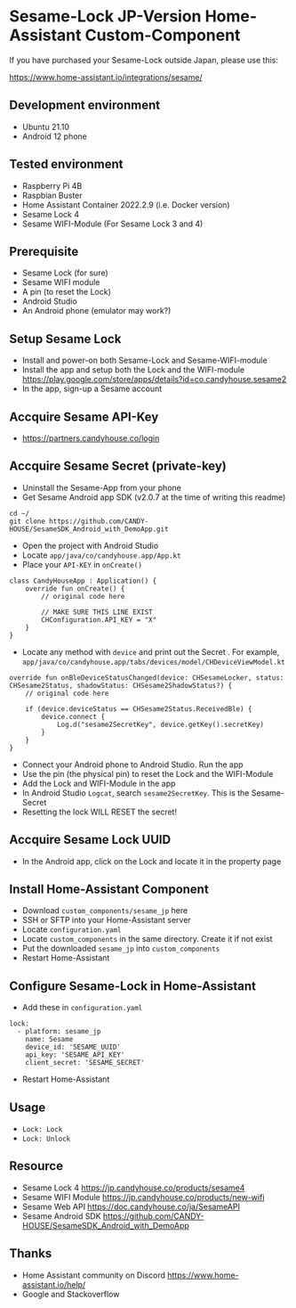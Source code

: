 # Sesame-Lock JP-Version Home-Assistant Custom-Component

If you have purchased your Sesame-Lock outside Japan, please use this:

https://www.home-assistant.io/integrations/sesame/

## Development environment
- Ubuntu 21.10
- Android 12 phone

## Tested environment
- Raspberry Pi 4B
- Raspbian Buster
- Home Assistant Container 2022.2.9 (i.e. Docker version)
- Sesame Lock 4
- Sesame WIFI-Module (For Sesame Lock 3 and 4)

## Prerequisite
- Sesame Lock (for sure)
- Sesame WIFI module
- A pin (to reset the Lock)
- Android Studio
- An Android phone (emulator may work?)

## Setup Sesame Lock
- Install and power-on both Sesame-Lock and Sesame-WIFI-module
- Install the app and setup both the Lock and the WIFI-module
https://play.google.com/store/apps/details?id=co.candyhouse.sesame2
- In the app, sign-up a Sesame account

## Accquire Sesame API-Key
- https://partners.candyhouse.co/login

## Accquire Sesame Secret (private-key)
- Uninstall the Sesame-App from your phone
- Get Sesame Android app SDK (v2.0.7 at the time of writing this readme)
```
cd ~/
git clone https://github.com/CANDY-HOUSE/SesameSDK_Android_with_DemoApp.git
```
- Open the project with Android Studio
- Locate `app/java/co/candyhouse.app/App.kt`
- Place your `API-KEY` in `onCreate()`
```
class CandyHouseApp : Application() {
    override fun onCreate() {
        // original code here
        
        // MAKE SURE THIS LINE EXIST
        CHConfiguration.API_KEY = "X"
    }
}
```
- Locate any method with `device` and print out the Secret
. For example, `app/java/co/candyhouse.app/tabs/devices/model/CHDeviceViewModel.kt`
```
override fun onBleDeviceStatusChanged(device: CHSesameLocker, status: CHSesame2Status, shadowStatus: CHSesame2ShadowStatus?) {
    // original code here
    
    if (device.deviceStatus == CHSesame2Status.ReceivedBle) {
        device.connect {
            Log.d("sesame2SecretKey", device.getKey().secretKey)
        }
    }
}
```
- Connect your Android phone to Android Studio. Run the app
- Use the pin (the physical pin) to reset the Lock and the WIFI-Module
- Add the Lock and WIFI-Module in the app
- In Android Studio `Logcat`, search `sesame2SecretKey`. This is the Sesame-Secret
- Resetting the lock WILL RESET the secret!

## Accquire Sesame Lock UUID
- In the Android app, click on the Lock and locate it in the property page

## Install Home-Assistant Component
- Download `custom_components/sesame_jp` here
- SSH or SFTP into your Home-Assistant server
- Locate `configuration.yaml`
- Locate `custom_components` in the same directory. Create it if not exist 
- Put the downloaded `sesame_jp` into `custom_components`
- Restart Home-Assistant

## Configure Sesame-Lock in Home-Assistant
- Add these in `configuration.yaml`
```
lock:
  - platform: sesame_jp
    name: Sesame
    device_id: 'SESAME_UUID'
    api_key: 'SESAME_API_KEY'
    client_secret: 'SESAME_SECRET'
```
- Restart Home-Assistant

## Usage
- `Lock: Lock`
- `Lock: Unlock`

## Resource
- Sesame Lock 4 https://jp.candyhouse.co/products/sesame4
- Sesame WIFI Module https://jp.candyhouse.co/products/new-wifi
- Sesame Web API https://doc.candyhouse.co/ja/SesameAPI
- Sesame Android SDK https://github.com/CANDY-HOUSE/SesameSDK_Android_with_DemoApp

## Thanks
- Home Assistant community on Discord https://www.home-assistant.io/help/
- Google and Stackoverflow